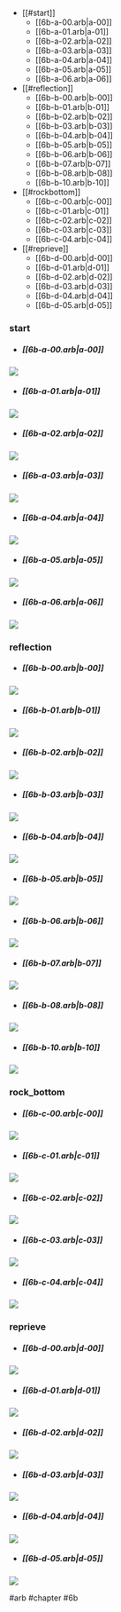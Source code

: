 <!--toc:start-->
- [[#start]]
    - [[6b-a-00.arb|a-00]]
    - [[6b-a-01.arb|a-01]]
    - [[6b-a-02.arb|a-02]]
    - [[6b-a-03.arb|a-03]]
    - [[6b-a-04.arb|a-04]]
    - [[6b-a-05.arb|a-05]]
    - [[6b-a-06.arb|a-06]]
- [[#reflection]]
    - [[6b-b-00.arb|b-00]]
    - [[6b-b-01.arb|b-01]]
    - [[6b-b-02.arb|b-02]]
    - [[6b-b-03.arb|b-03]]
    - [[6b-b-04.arb|b-04]]
    - [[6b-b-05.arb|b-05]]
    - [[6b-b-06.arb|b-06]]
    - [[6b-b-07.arb|b-07]]
    - [[6b-b-08.arb|b-08]]
    - [[6b-b-10.arb|b-10]]
- [[#rockbottom]]
    - [[6b-c-00.arb|c-00]]
    - [[6b-c-01.arb|c-01]]
    - [[6b-c-02.arb|c-02]]
    - [[6b-c-03.arb|c-03]]
    - [[6b-c-04.arb|c-04]]
- [[#reprieve]]
    - [[6b-d-00.arb|d-00]]
    - [[6b-d-01.arb|d-01]]
    - [[6b-d-02.arb|d-02]]
    - [[6b-d-03.arb|d-03]]
    - [[6b-d-04.arb|d-04]]
    - [[6b-d-05.arb|d-05]]
<!--toc:end-->

### start
* ##### [[6b-a-00.arb|a-00]]
![](https://img.berry.camp/celeste/previews/reflection/b/a-00.png)

* ##### [[6b-a-01.arb|a-01]]
![](https://img.berry.camp/celeste/previews/reflection/b/a-01.png)

* ##### [[6b-a-02.arb|a-02]]
![](https://img.berry.camp/celeste/previews/reflection/b/a-02.png)

* ##### [[6b-a-03.arb|a-03]]
![](https://img.berry.camp/celeste/previews/reflection/b/a-03.png)

* ##### [[6b-a-04.arb|a-04]]
![](https://img.berry.camp/celeste/previews/reflection/b/a-04.png)

* ##### [[6b-a-05.arb|a-05]]
![](https://img.berry.camp/celeste/previews/reflection/b/a-05.png)

* ##### [[6b-a-06.arb|a-06]]
![](https://img.berry.camp/celeste/previews/reflection/b/a-06.png)

### reflection
* ##### [[6b-b-00.arb|b-00]]
![](https://img.berry.camp/celeste/previews/reflection/b/b-00.png)

* ##### [[6b-b-01.arb|b-01]]
![](https://img.berry.camp/celeste/previews/reflection/b/b-01.png)

* ##### [[6b-b-02.arb|b-02]]
![](https://img.berry.camp/celeste/previews/reflection/b/b-02.png)

* ##### [[6b-b-03.arb|b-03]]
![](https://img.berry.camp/celeste/previews/reflection/b/b-03.png)

* ##### [[6b-b-04.arb|b-04]]
![](https://img.berry.camp/celeste/previews/reflection/b/b-04.png)

* ##### [[6b-b-05.arb|b-05]]
![](https://img.berry.camp/celeste/previews/reflection/b/b-05.png)

* ##### [[6b-b-06.arb|b-06]]
![](https://img.berry.camp/celeste/previews/reflection/b/b-06.png)

* ##### [[6b-b-07.arb|b-07]]
![](https://img.berry.camp/celeste/previews/reflection/b/b-07.png)

* ##### [[6b-b-08.arb|b-08]]
![](https://img.berry.camp/celeste/previews/reflection/b/b-08.png)

* ##### [[6b-b-10.arb|b-10]]
![](https://img.berry.camp/celeste/previews/reflection/b/b-10.png)

### rock_bottom
* ##### [[6b-c-00.arb|c-00]]
![](https://img.berry.camp/celeste/previews/reflection/b/c-00.png)

* ##### [[6b-c-01.arb|c-01]]
![](https://img.berry.camp/celeste/previews/reflection/b/c-01.png)

* ##### [[6b-c-02.arb|c-02]]
![](https://img.berry.camp/celeste/previews/reflection/b/c-02.png)

* ##### [[6b-c-03.arb|c-03]]
![](https://img.berry.camp/celeste/previews/reflection/b/c-03.png)

* ##### [[6b-c-04.arb|c-04]]
![](https://img.berry.camp/celeste/previews/reflection/b/c-04.png)

### reprieve
* ##### [[6b-d-00.arb|d-00]]
![](https://img.berry.camp/celeste/previews/reflection/b/d-00.png)

* ##### [[6b-d-01.arb|d-01]]
![](https://img.berry.camp/celeste/previews/reflection/b/d-01.png)

* ##### [[6b-d-02.arb|d-02]]
![](https://img.berry.camp/celeste/previews/reflection/b/d-02.png)

* ##### [[6b-d-03.arb|d-03]]
![](https://img.berry.camp/celeste/previews/reflection/b/d-03.png)

* ##### [[6b-d-04.arb|d-04]]
![](https://img.berry.camp/celeste/previews/reflection/b/d-04.png)

* ##### [[6b-d-05.arb|d-05]]
![](https://img.berry.camp/celeste/previews/reflection/b/d-05.png)


#arb #chapter #6b
